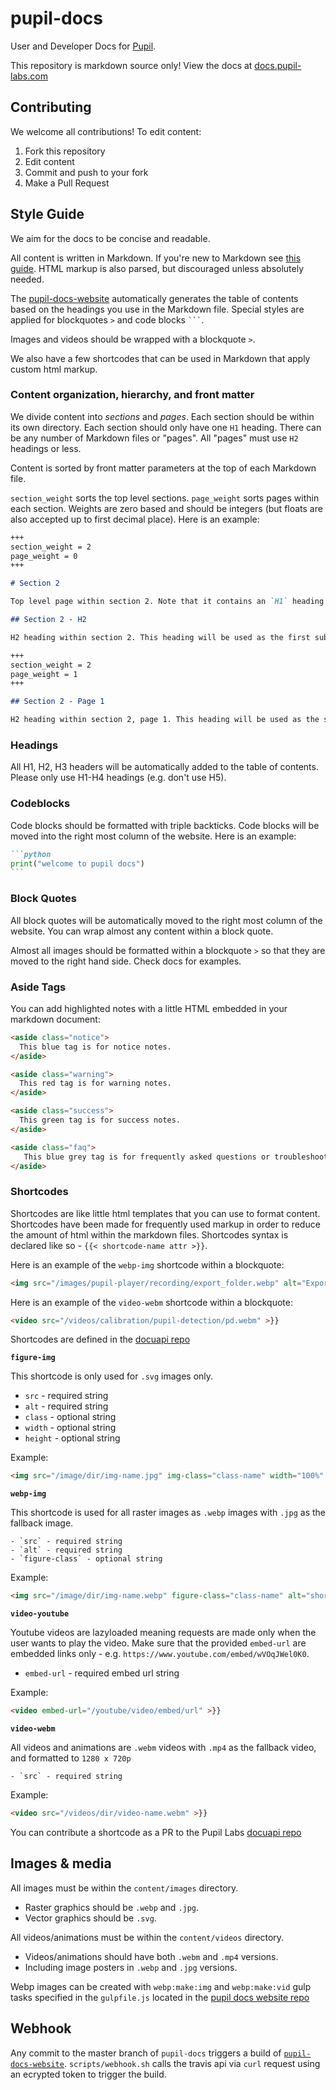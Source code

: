 # pupil-docs

User and Developer Docs for [Pupil](https://github.com/pupil-labs/pupil).

This repository is markdown source only! View the docs at [docs.pupil-labs.com](https://docs.pupil-labs.com)

## Contributing

We welcome all contributions! To edit content:

1. Fork this repository
1. Edit content
1. Commit and push to your fork
1. Make a Pull Request

## Style Guide

We aim for the docs to be concise and readable.

All content is written in Markdown. If you're new to Markdown see [this guide](https://guides.github.com/features/mastering-markdown/ "Github - Mastering Markdown"). HTML markup is also parsed, but discouraged unless absolutely needed.

The [pupil-docs-website](https://github.com/pupil-labs/pupil-docs-website "pupil-docs-website") automatically generates the table of contents based on the headings you use in the Markdown file. Special styles are applied for blockquotes `>` and code blocks ` ``` `.

Images and videos should be wrapped with a blockquote `>`.

We also have a few shortcodes that can be used in Markdown that apply custom html markup.

### Content organization, hierarchy, and front matter

We divide content into *sections* and *pages*. Each section should be within its own directory. Each section should only have one `H1` heading. There can be any number of Markdown files or "pages". All "pages" must use `H2` headings or less.

Content is sorted by front matter parameters at the top of each Markdown file.

`section_weight` sorts the top level sections. `page_weight` sorts pages within each section. Weights are zero based and should be integers (but floats are also accepted up to first decimal place). Here is an example:


```markdown
+++
section_weight = 2
page_weight = 0
+++

# Section 2

Top level page within section 2. Note that it contains an `H1` heading. This heading will be used for the section in the TOC.

## Section 2 - H2

H2 heading within section 2. This heading will be used as the first sub-heading within this example section.

```


```markdown
+++
section_weight = 2
page_weight = 1
+++

## Section 2 - Page 1

H2 heading within section 2, page 1. This heading will be used as the second sub-heading within this example section.
```


### Headings

All H1, H2, H3 headers will be automatically added to the table of contents. Please only use H1-H4 headings (e.g. don't use H5).

### Codeblocks

Code blocks should be formatted with triple backticks. Code blocks will be moved into the right most column of the website. Here is an example:

````markdown
```python
print("welcome to pupil docs")
```
````

### Block Quotes

All block quotes will be automatically moved to the right most column of the website. You can wrap almost any content within a block quote.

Almost all images should be formatted within a blockquote `>` so that they are moved to the right hand side. Check docs for examples.

### Aside Tags

You can add highlighted notes with a little HTML embedded in your markdown document:

```html
<aside class="notice">
  This blue tag is for notice notes.
</aside>

<aside class="warning">
  This red tag is for warning notes.
</aside>

<aside class="success">
  This green tag is for success notes.
</aside>

<aside class="faq">
   This blue grey tag is for frequently asked questions or troubleshooting notes.
</aside>
```

### Shortcodes

Shortcodes are like little html templates that you can use to format content. Shortcodes have been made for frequently used markup in order to reduce the amount of html within the markdown files. Shortcodes syntax is declared like so - `{{< shortcode-name attr >}}`.

Here is an example of the `webp-img` shortcode within a blockquote:

```markdown
<img src="/images/pupil-player/recording/export_folder.webp" alt="Export folder" >}}
```
Here is an example of the `video-webm` shortcode within a blockquote:

```markdown
<video src="/videos/calibration/pupil-detection/pd.webm" >}}
```

Shortcodes are defined in the [docuapi repo](https://github.com/pupil-labs/docuapi/tree/master/layouts/shortcodes "pupil-labs/docuapi shortcodes")

**`figure-img`**

This shortcode is only used for `.svg` images only.

  - `src` - required string
  - `alt` - required string
  - `class` - optional string
  - `width` - optional string
  - `height` - optional string

Example:
```markdown
<img src="/image/dir/img-name.jpg" img-class="class-name" width="100%" alt="short image description" >}}
```

**`webp-img`**

This shortcode is used for all raster images as `.webp` images with `.jpg` as the fallback image.

	- `src` - required string
	- `alt` - required string
	- `figure-class` - optional string

Example:
```markdown
<img src="/image/dir/img-name.webp" figure-class="class-name" alt="short image description" >}}
```

**`video-youtube`**

Youtube videos are lazyloaded meaning requests are made only when the user wants to play the video. Make sure that the provided `embed-url` are embedded links only - e.g. `https://www.youtube.com/embed/wVOqJWel0K0`.

  - `embed-url` - required embed url string

Example:
```markdown
<video embed-url="/youtube/video/embed/url" >}}
```

**`video-webm`**

All videos and animations are `.webm` videos with `.mp4` as the fallback video, and formatted to `1280 x 720p`

	- `src` - required string

Example:
```markdown
<video src="/videos/dir/video-name.webm" >}}
```

You can contribute a shortcode as a PR to the Pupil Labs [docuapi repo](https://github.com/pupil-labs/docuapi "pupil-labs/docuapi")

## Images & media

All images must be within the `content/images` directory.

- Raster graphics should be `.webp` and `.jpg`.
- Vector graphics should be `.svg`.

All videos/animations must be within the `content/videos` directory.

- Videos/animations should have both `.webm` and `.mp4` versions.
- Including image posters in `.webp` and `.jpg` versions.

Webp images can be created with `webp:make:img` and `webp:make:vid` gulp tasks specified in the `gulpfile.js` located in the [pupil docs website repo](https://github.com/pupiil-labs/pupl-docs-website "pupil-docs-website")

## Webhook

Any commit to the master branch of `pupil-docs` triggers a build of [`pupil-docs-website`](https://github.com/pupil-labs/pupil-docs-website "pupil-docs-website"). `scripts/webhook.sh` calls the travis api via `curl` request using an ecrypted token to trigger the build.

